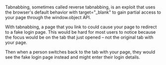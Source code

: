 Tabnabbing, sometimes called reverse tabnabbing, is an exploit that uses the browser's default behavior with target="_blank" to gain partial access to your page through the window.object API.

With tabnabbing, a page that you link to could cause your page to redirect to a fake login page. This would be hard for most users to notice because the focus would be on the tab that just opened – not the original tab with your page.

Then when a person switches back to the tab with your page, they would see the fake login page instead and might enter their login details.
